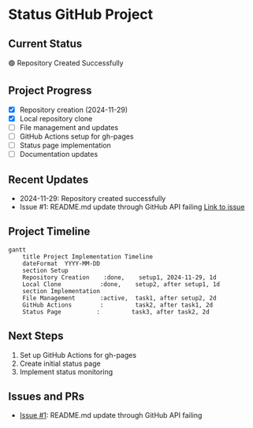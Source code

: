 # Status GitHub Project

## Current Status
🟢 Repository Created Successfully

## Project Progress
- [x] Repository creation (2024-11-29)
- [x] Local repository clone
- [ ] File management and updates
- [ ] GitHub Actions setup for gh-pages
- [ ] Status page implementation
- [ ] Documentation updates

## Recent Updates
- 2024-11-29: Repository created successfully
- Issue #1: README.md update through GitHub API failing [Link to issue](https://github.com/patruff/statusGithub/issues/1)

## Project Timeline
```mermaid
gantt
    title Project Implementation Timeline
    dateFormat  YYYY-MM-DD
    section Setup
    Repository Creation    :done,    setup1, 2024-11-29, 1d
    Local Clone           :done,    setup2, after setup1, 1d
    section Implementation
    File Management       :active,  task1, after setup2, 2d
    GitHub Actions        :         task2, after task1, 2d
    Status Page          :         task3, after task2, 2d
```

## Next Steps
1. Set up GitHub Actions for gh-pages
2. Create initial status page
3. Implement status monitoring

## Issues and PRs
- [Issue #1](https://github.com/patruff/statusGithub/issues/1): README.md update through GitHub API failing